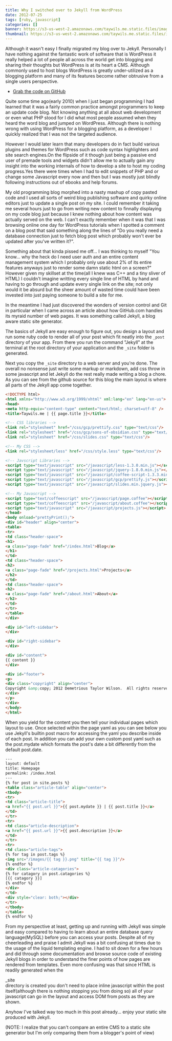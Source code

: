 ```yaml
---
title: Why I switched over to Jekyll from WordPress
date: 2012-07-25
tags: [ruby, javascript]
categories: []
banner: https://s3-us-west-2.amazonaws.com/taywils.me.static.files/images/post_banners_thumbnails/jekyllblog.JPG
thumbnail: https://s3-us-west-2.amazonaws.com/taywils.me.static.files/images/post_banners_thumbnails/jekyllblog.JPG
---
```

Although it wasn't easy I finally migrated my blog over to Jekyll. Personally I have nothing against the fantastic work of software that is WordPress it really helped a lot of people all across the world get into blogging and sharing their thoughts but WordPress is at its heart a CMS. Although commonly used to host blogs WordPress is greatly under-utilized as a blogging platform and many of its features become rather obtrusive from a single users perspective.

<!-- more -->
- <a href="https://github.com/taywils/taywils.me">Grab the code on GitHub</a>

Quite some time ago(early 2010) when I just began programming I had learned that it was a fairly common practice amongst programmers to keep an update code blog.
Not knowing anything at all about web development or even what PHP stood for I did what most people assumed when they heard the word blog and jumped on WordPress.
Although there is nothing wrong with using WordPress for a blogging platform, as a developer I quickly realized that I was not the targeted audience.

However I would later learn that many developers do in fact build various plugins and themes for WordPress such as code syntax highlighters and site search engines.On the flipside of it though just being a passive end user of premade tools and widgets didn't allow me to actually gain any insight into the working internals of how to develop a site to host my coding progress.Yes there were times when I had to edit snippets of PHP and or change some Javascript every now and then but I was mostly just blindly following instructions out of ebooks and help forums.

My old programming blog morphed into a nasty mashup of copy pasted code and I used all sorts of weird blog publishing software and quirky online editors just to update a single post on my site.
I could remember it taking me several hours just to go from writing new content to finnally displaying on my code blog just because I knew nothing about how content was actually served on the web.
I can't exactly remember when it was that I was browsing online one day for WordPress tutorials when I spotted a comment on a blog post that said something along the lines of "Do you really need a database connection just to fetch blog post which probably won't ever be updated after you've written it?". 

Something about that kinda pissed me off... I was thinking to myself "You know... why the heck do I need user auth and an entire content management system which I probably only use about 2% of its entire features anyways just to render some damn static html on a screen?"
However given my skillset at the time(all I knew was C++ and a tiny sliver of HTML) I couldn't imagine writting every single line of HTML by hand and having to go through and update every single link on the site; not only would it be absurd but the sheer amount of wasted time could have been invested into just paying someone to build a site for me.

In the meantime I had just discovered the wonders of version control and Git in particular when I came across an article about how GitHub.com handles its myraid number of web pages.
It was something called Jekyll, a blog aware static site generator.

The basics of Jekyll are easy enough to figure out, you design a layout and run some ruby code to render all of your post which fit neatly into the `_post` directory of your app.
From there you run the command "Jekyll" at the terminal at the root directory of your application and the `_site` folder is generated.

Next you copy the `_site` directory to a web server and you're done.
The overall no nonsense just write some markup or markdown, add css throw in some javascript and let Jekyll do the rest really made writing a blog a chore.
As you can see from the github source for this blog the main layout is where all parts of the Jekyll app come together.

```html
<!DOCTYPE html>
<html xmlns="http://www.w3.org/1999/xhtml" xml:lang="en" lang="en-us">
<head>
<meta http-equiv="content-type" content="text/html; charset=utf-8" />
<title>Taywils.me | {{ page.title }}</title>

<!-- CSS libraries -->
<link rel="stylesheet" href="/css/gcp/prettify.css" type="text/css"/> 
<link rel="stylesheet" href="/css/gcp/sons-of-obsidian.css" type="text/css"/> 
<link rel="stylesheet" href="/css/slides.css" type="text/css"/>

<!-- My CSS -->
<link rel="stylesheet/less" href="/css/style.less" type="text/css"/>

<!-- Javscript Libraries -->
<script type="text/javascript" src="/javascript/less-1.3.0.min.js"></script>
<script type="text/javascript" src="/javascript/jquery-1.8.0.min.js"></script>
<script type="text/javascript" src="/javascript/coffee-script-1.3.3.min.js"></script>
<script type="text/javascript" src="/javascript/gcp/prettify.js"></script>
<script type="text/javascript" src="/javascript/slides.min.jquery.js"></script>

<!-- My Javascript -->
<script type="text/coffeescript" src="/javascript/page.coffee"></script>
<script type="text/coffeescript" src="/javascript/about.coffee"></script>
<script type="text/javascript" src="/javascript/projects.js"></script>
</head>
<body onload="prettyPrint();">
<div id="header" align="center">
<table>
<tr>
<td class="header-space">
<h1>
<a class="page-fade" href="/index.html">Blog</a>
</h1>
</td>
<td class="header-space">
<h2>
<a class="page-fade" href="/projects.html">Projects</a>
</h2>
</td>
<td class="header-space">
<h2>
<a class="page-fade" href="/about.html">About</a>
</h2>
</td>
</tr>
</table>
</div>

<div id="left-sidebar">
</div>

<div id="right-sidebar">
</div>

<div id="content">
{{ content }}
</div>

<div id="footer">
<p>
<div class="copyright" align="center">
Copyright &amp;copy; 2012 Demetrious Taylor Wilson.  All rights reserved.
</div>
</p>
</div>
</body>
</html>
```
When you yield for the content you then tell your individual pages which layout to use.
Once selected within the page yaml as you can see below you use Jekyll's builtin post macro for accessing the yaml you describe inside of each post.
In addition you can add your own custom post yaml such as the post.mydate which formats the post's date a bit differently from the default post.date.
```html
---
layout: default
title: Homepage
permalink: /index.html
---
{% for post in site.posts %}
<table class="article-table" align="center">
<tbody>
<tr>
<td class="article-title">
<a href="{{ post.url }}">{{ post.mydate }} | {{ post.title }}</a>
</td>
</tr>
<tr>
<td class="article-description">
<a href="{{ post.url }}">{{ post.description }}</a>
</td>
</tr>
<tr>
<td class="article-tags">
{% for tag in post.tags %}
<img src="/images/{{ tag }}.png" title="{{ tag }}"/>
{% endfor %}
<div class="article-catagories">
{% for catagory in post.catagories %}
[{{ catagory }}]
{% endfor %}
</div>
</td>
<div style="clear: both;"></div>
</tr>
</tbody>
</table>
{% endfor %}
```
From my perspective at least, getting up and running with Jekyll was simple and easy compared to having to learn about an entire database query language(MySQL) before you can access your posts.
Despite all of my cheerleading and praise I admit Jekyll was a bit confusing at times due to the usage of the liquid templating engine.
I had to sit down for a few hours and did through some documentation and browse source code of existing Jekyll blogs in order to understand the finer points of how pages are rendered from templates.
Even more confusing was that since HTML is readily generated when the <div>_site</div> directory is created you don't need to place inline javascript within the post itself(although there is nothing stopping you from doing so) all of your javascript can go in the layout and access DOM from posts as they are shown.

Anyhow I've talked way too much in this post already... enjoy your static site produced with Jekyll.

(NOTE: I realize that you can't compare an entire CMS to a static site generator but I'm only comparing them from a blogger's point of view)
